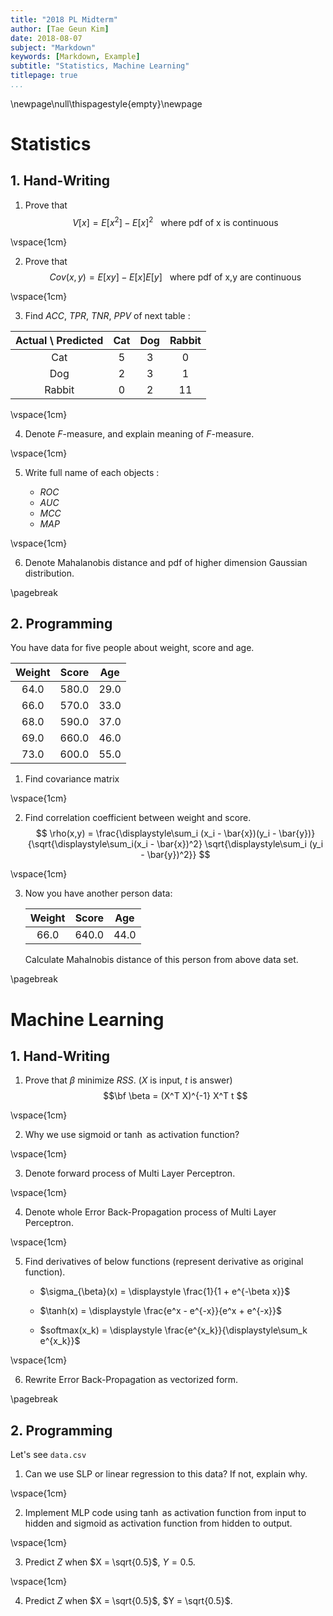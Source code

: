 ```yaml
---
title: "2018 PL Midterm"
author: [Tae Geun Kim]
date: 2018-08-07
subject: "Markdown"
keywords: [Markdown, Example]
subtitle: "Statistics, Machine Learning"
titlepage: true
...
```



\newpage\null\thispagestyle{empty}\newpage

# Statistics

## 1. Hand-Writing

1. Prove that
$$ V[x] = E[x^2] - E[x]^2 ~~~ \text{where pdf of x is continuous}$$

\vspace{1cm}

2. Prove that
$$ Cov(x,y) = E[xy] - E[x]E[y] ~~~ \text{where pdf of x,y are continuous}$$

\vspace{1cm}

3. Find $ACC, ~ TPR, ~ TNR, ~ PPV$ of next table :

Actual \\ Predicted | Cat | Dog | Rabbit
:--: | :--: | :--: | :--:
Cat | 5 | 3 | 0
Dog | 2 | 3 | 1
Rabbit | 0 | 2 | 11

\vspace{1cm}

4. Denote $F$-measure, and explain meaning of $F$-measure.

\vspace{1cm}

5. Write full name of each objects :

    * $ROC$
    * $AUC$
    * $MCC$
    * $MAP$

\vspace{1cm}

6. Denote Mahalanobis distance and pdf of higher dimension Gaussian distribution.

\pagebreak

## 2. Programming

You have data for five people about weight, score and age.

Weight | Score | Age
:-----:|:-----:|:---:
64.0 | 580.0 | 29.0
66.0 | 570.0 | 33.0
68.0 | 590.0 | 37.0
69.0 | 660.0 | 46.0
73.0 | 600.0 | 55.0

1. Find covariance matrix

\vspace{1cm}

2. Find correlation coefficient between weight and score.
$$ \rho(x,y) = \frac{\displaystyle\sum_i (x_i - \bar{x})(y_i - \bar{y})}{\sqrt{\displaystyle\sum_i(x_i - \bar{x})^2} \sqrt{\displaystyle\sum_i (y_i - \bar{y})^2}} $$

\vspace{1cm}

3. Now you have another person data:

    Weight | Score | Age
    :-----:|:-----:|:---:
    66.0 | 640.0 | 44.0

    Calculate Mahalnobis distance of this person from above data set.

\pagebreak

# Machine Learning

## 1. Hand-Writing

1. Prove that $\beta$ minimize $RSS$. ($X$ is input, $t$ is answer)
$$\bf \beta = (X^T X)^{-1} X^T t $$

\vspace{1cm}

2. Why we use sigmoid or $\tanh$ as activation function?

\vspace{1cm}

3. Denote forward process of Multi Layer Perceptron.

\vspace{1cm}

4. Denote whole Error Back-Propagation process of Multi Layer Perceptron.

\vspace{1cm}

5. Find derivatives of below functions (represent derivative as original function).

    * $\sigma_{\beta}(x) = \displaystyle \frac{1}{1 + e^{-\beta x}}$

    * $\tanh(x) = \displaystyle \frac{e^x - e^{-x}}{e^x + e^{-x}}$

    * $softmax(x_k) = \displaystyle \frac{e^{x_k}}{\displaystyle\sum_k e^{x_k}}$

\vspace{1cm}

6. Rewrite Error Back-Propagation as vectorized form.

\pagebreak

## 2. Programming

Let's see `data.csv`

1. Can we use SLP or linear regression to this data? If not, explain why.

\vspace{1cm}

2. Implement MLP code using $\tanh$ as activation function from input to hidden and sigmoid as activation function from hidden to output.

\vspace{1cm}

3. Predict $Z$ when $X = \sqrt{0.5}$, $Y = 0.5$.

\vspace{1cm}

4. Predict $Z$ when $X = \sqrt{0.5}$, $Y = \sqrt{0.5}$.